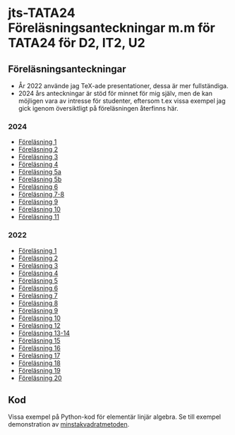 # jts-TATA24 Föreläsningsanteckningar m.m för TATA24 för D2, IT2, U2



## Föreläsningsanteckningar
- År 2022 använde jag TeX-ade presentationer, dessa är mer fullständiga.
- 2024 års anteckningar är stöd för minnet för mig själv,
men de kan möjligen vara av intresse för studenter,
eftersom t.ex vissa exempel jag gick igenom översiktligt på
föreläsningen återfinns här.

### 2024
- [Föreläsning 1](Föreläsningar/2024/01-föreläsning.pdf)
- [Föreläsning 2](Föreläsningar/2024/02-föreläsning.pdf)
- [Föreläsning 3](Föreläsningar/2024/03-föreläsning.pdf)
- [Föreläsning 4](Föreläsningar/2024/04-föreläsning.pdf)
- [Föreläsning 5a](Föreläsningar/2024/05-a-föreläsning.pdf)
- [Föreläsning 5b](Föreläsningar/2024/05-b-föreläsning.pdf)
- [Föreläsning 6](Föreläsningar/2024/06-föreläsning.pdf)
- [Föreläsning 7-8](Föreläsningar/2024/07-08-föreläsning.pdf)
- [Föreläsning 9](Föreläsningar/2024/09-föreläsning.pdf)
- [Föreläsning 10](Föreläsningar/2024/10-föreläsning.pdf)
- [Föreläsning 11](Föreläsningar/2024/11-föreläsning.pdf)

### 2022

- [Föreläsning 1](Föreläsningar/2022/01-föreläsning.pdf)
- [Föreläsning 2](Föreläsningar/2022/02-föreläsning.pdf)
- [Föreläsning 3](Föreläsningar/2022/03-föreläsning.pdf)
- [Föreläsning 4](Föreläsningar/2022/04-föreläsning.pdf)
- [Föreläsning 5](Föreläsningar/2022/05-föreläsning.pdf)
- [Föreläsning 6](Föreläsningar/2022/06-föreläsning.pdf)
- [Föreläsning 7](Föreläsningar/2022/07-föreläsning.pdf)
- [Föreläsning 8](Föreläsningar/2022/08-föreläsning.pdf)
- [Föreläsning 9](Föreläsningar/2022/09-föreläsning.pdf)
- [Föreläsning 10](Föreläsningar/2022/10-föreläsning.pdf)
- [Föreläsning 12](Föreläsningar/2022/12-föreläsning.pdf)
- [Föreläsning 13-14](Föreläsningar/2022/13-14-föreläsning.pdf)
- [Föreläsning 15](Föreläsningar/2022/15-föreläsning.pdf)
- [Föreläsning 16](Föreläsningar/2022/16-föreläsning.pdf)
- [Föreläsning 17](Föreläsningar/2022/17-föreläsning.pdf)
- [Föreläsning 18](Föreläsningar/2022/18-föreläsning.pdf)
- [Föreläsning 19](Föreläsningar/2022/19-föreläsning.pdf)
- [Föreläsning 20](Föreläsningar/2022/20-föreläsning.pdf)


## Kod
Vissa exempel på Python-kod för elementär linjär algebra.
Se till exempel demonstration av
[minstakvadratmetoden](Kod/minstakvadratmetoden.ipynb).

